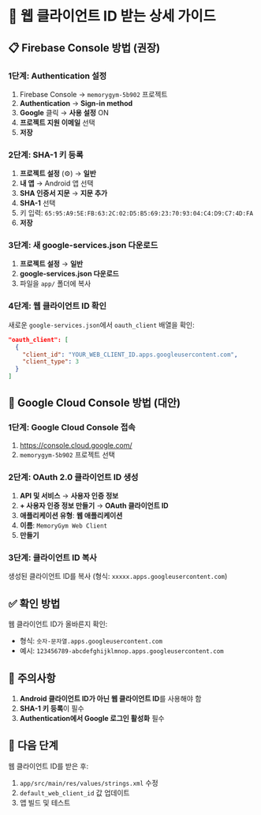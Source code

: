 # 🔑 웹 클라이언트 ID 받는 상세 가이드

## 📋 Firebase Console 방법 (권장)

### 1단계: Authentication 설정
1. Firebase Console → `memorygym-5b902` 프로젝트
2. **Authentication** → **Sign-in method**
3. **Google** 클릭 → **사용 설정** ON
4. **프로젝트 지원 이메일** 선택
5. **저장**

### 2단계: SHA-1 키 등록
1. **프로젝트 설정** (⚙️) → **일반**
2. **내 앱** → Android 앱 선택
3. **SHA 인증서 지문** → **지문 추가**
4. **SHA-1** 선택
5. 키 입력: `65:95:A9:5E:FB:63:2C:02:D5:B5:69:23:70:93:04:C4:D9:C7:4D:FA`
6. **저장**

### 3단계: 새 google-services.json 다운로드
1. **프로젝트 설정** → **일반**
2. **google-services.json 다운로드**
3. 파일을 `app/` 폴더에 복사

### 4단계: 웹 클라이언트 ID 확인
새로운 `google-services.json`에서 `oauth_client` 배열을 확인:
```json
"oauth_client": [
  {
    "client_id": "YOUR_WEB_CLIENT_ID.apps.googleusercontent.com",
    "client_type": 3
  }
]
```

## 🔧 Google Cloud Console 방법 (대안)

### 1단계: Google Cloud Console 접속
1. https://console.cloud.google.com/
2. `memorygym-5b902` 프로젝트 선택

### 2단계: OAuth 2.0 클라이언트 ID 생성
1. **API 및 서비스** → **사용자 인증 정보**
2. **+ 사용자 인증 정보 만들기** → **OAuth 클라이언트 ID**
3. **애플리케이션 유형**: **웹 애플리케이션**
4. **이름**: `MemoryGym Web Client`
5. **만들기**

### 3단계: 클라이언트 ID 복사
생성된 클라이언트 ID를 복사 (형식: `xxxxx.apps.googleusercontent.com`)

## ✅ 확인 방법

웹 클라이언트 ID가 올바른지 확인:
- 형식: `숫자-문자열.apps.googleusercontent.com`
- 예시: `123456789-abcdefghijklmnop.apps.googleusercontent.com`

## 🚨 주의사항

1. **Android 클라이언트 ID가 아닌 웹 클라이언트 ID**를 사용해야 함
2. **SHA-1 키 등록**이 필수
3. **Authentication에서 Google 로그인 활성화** 필수

## 📱 다음 단계

웹 클라이언트 ID를 받은 후:
1. `app/src/main/res/values/strings.xml` 수정
2. `default_web_client_id` 값 업데이트
3. 앱 빌드 및 테스트 